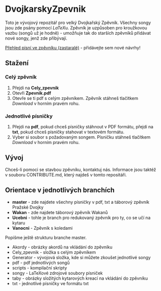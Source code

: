 # DvojkarskyZpevnik

Toto je vývojový repozitář pro velký Dvojkařský Zpěvník. Všechny songy jsou zde
psány pomocí *LaTeX*u. Zpěvník je uzpůsoben pro kroužkovou vazbu (songů už je
hodně) - umožňuje tak do starších zpěvníků přidávat nové songy, jenž zde
přibývají.

[Přehled písní ve zpěvníku (zastaralé)](https://docs.google.com/spreadsheets/d/1ej4QIp3_96SE3kHn7L9kaiDOEUqHb9XJ2Mvoauu2prE/edit#gid=0) - přidávejte sem nové návrhy!


## Stažení

### Celý zpěvník

1. Přejdi na **Cely_zpevnik**
2. Otevři **Zpevnik.pdf**
3. Otevře se ti pdf s celým zpěvníkem. Zpěvník stáhneš tlačítkem *Download* v
horním pravém rohu.

### Jednotlivé písničky

1. Přejdi na **pdf**, pokud chceš písničky stáhnout v PDF formátu, přejdi na 
**txt**, pokud chceš písničky stahovat v textovém formátu.
2. Vyber si soubor s požadovaným songem. Písničku stáhneš tlačítkem *Download*
v horním pravém rohu.

## Vývoj

Chceš-li pomoci se stavbou zpěvníku, kontaktuj nás. Informace jsou taktéž v souboru
CONTRIBUTE.md, který najdeš v tomto repositáři.


## Orientace v jednotlivých branchích

- **master** - zde najdete všechny písničky v pdf, txt a táborový zpěvník Pražské Dvojky
- **Wakan** - zde najdete táborový zpěvník Wakanů
- **Ucebni** - tohle je branch pro redukovaný zpěvník pro ty, co se učí na kytaru
- **Vanocni** - Zpěvník s koledami

Popišme ještě strukturu branche master.

- Akordy - obrázky akordů na vkládání do zpěvníku
- Cely_zpevnik - složka s celým zpěvníkem
- Generator - vývojová složka, kde si můžete zkoušet jednotlivé songy
- pdf - pdf jednotlivých songů
- scripts - kompilační skripty
- songy - LaTeXové zdrojové soubory písniček
- taby - obrázky složitých kytarových kreací na vkládání do zpěvníku
- txt - jednotlivé písničky ve formátu txt
